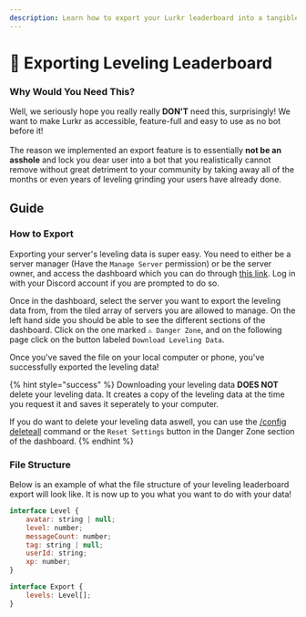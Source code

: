 ```yaml
---
description: Learn how to export your Lurkr leaderboard into a tangible file!
---
```


# 📃 Exporting Leveling Leaderboard

### Why Would You Need This?

Well, we seriously hope you really really **DON'T** need this, surprisingly! We want to make Lurkr as accessible, feature-full and easy to use as no bot before it!\
\
The reason we implemented an export feature is to essentially **not be an asshole** and lock you dear user into a bot that you realistically cannot remove without great detriment to your community by taking away all of the months or even years of leveling grinding your users have already done.

## Guide

### How to Export

Exporting your server's leveling data is super easy. You need to either be a server manager (Have the `Manage Server` permission) or be the server owner, and access the dashboard which you can do through [this link](https://lurkr.gg/guilds). Log in with your Discord account if you are prompted to do so.

Once in the dashboard, select the server you want to export the leveling data from, from the tiled array of servers you are allowed to manage. On the left hand side you should be able to see the different sections of the dashboard. Click on the one marked `⚠️ Danger Zone`, and on the following page click on the button labeled `Download Leveling Data`.

Once you've saved the file on your local computer or phone, you've successfully exported the leveling data!

{% hint style="success" %}
Downloading your leveling data **DOES NOT** delete your leveling data. It creates a copy of the leveling data at the time you request it and saves it seperately to your computer.&#x20;

If you do want to delete your leveling data aswell, you can use the [/config deleteall](../config-commands/config/delete-all.md) command or the `Reset Settings` button in the Danger Zone section of the dashboard.
{% endhint %}

### File Structure

Below is an example of what the file structure of your leveling leaderboard export will look like. It is now up to you what you want to do with your data!

```javascript
interface Level {
    avatar: string | null;
    level: number;
    messageCount: number;
    tag: string | null;
    userId: string;
    xp: number;
}

interface Export {
    levels: Level[];
}
```
